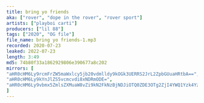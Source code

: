 ```yaml
---
title: bring yo friends
aka: ["rover", "dope in the rover", "rover sport"]
artists: ["playboi carti"]
producers: ["lil 88"]
tags: ["2020", "OG file"]
file_name: bring yo friends-1.mp3
recorded: 2020-07-23
leaked: 2022-07-23
length: 3:49
md5: 74b80f33a1862929806e390677a8c202
mirrors: [
"aHR0cHM6Ly9rcmFrZW5maWxlcy5jb20vdmlldy9kOGk3UERRS2JrL2ZpbGUuaHRtbA==",
"aHR0cHM6Ly9kYnJlZS5vcmcvdi8xNDRmODE=",
"aHR0cHM6Ly9vbmx5ZmlsZXMuaW8vZi9kN2FkNzBjNDJiOTQ0ZDE3OTg2ZjI4YWQ1Yzk4YzNmYQ=="
]
---
```

